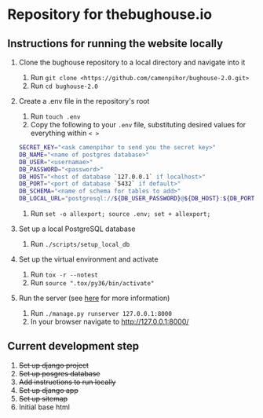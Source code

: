 # Repository for thebughouse.io

## Instructions for running the website locally

1. Clone the bughouse repository to a local directory and navigate into it
    1. Run `git clone <https://github.com/camenpihor/bughouse-2.0.git>`
    2. Run `cd bughouse-2.0`

2. Create a .env file in the repository's root

      1. Run `touch .env`
      2. Copy the following to your `.env` file, substituting desired values for everything within `< >`

      ```bash
      SECRET_KEY="<ask camenpihor to send you the secret key>"
      DB_NAME="<name of postgres database>"
      DB_USER="<usernamae>"
      DB_PASSWORD="<password>"
      DB_HOST="<host of database `127.0.0.1` if localhost>"
      DB_PORT="<port of database `5432` if default>"
      DB_SCHEMA="<name of schema for tables to add>"
      DB_LOCAL_URL="postgresql://${DB_USER_PASSWORD}@${DB_HOST}:${DB_PORT}/${DB_NAME}"
      ```

      1. Run `set -o allexport; source .env; set + allexport;`

3. Set up a local PostgreSQL database
    1. Run `./scripts/setup_local_db`

4. Set up the virtual environment and activate
    1. Run `tox -r --notest`
    2. Run `source ".tox/py36/bin/activate"`

5. Run the server (see [here](https://docs.djangoproject.com/en/2.0/ref/django-admin/#runserver]) for more information)
    1. Run `./manage.py runserver 127.0.0.1:8000`
    2. In your browser navigate to <http://127.0.0.1:8000/>

## Current development step

1. ~~Set up django project~~
2. ~~Set up posgres database~~
3. ~~Add instructions to run locally~~
4. ~~Set up django app~~
5. ~~Set up sitemap~~
6. Initial base html
